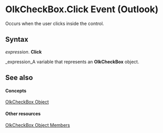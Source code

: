 
# OlkCheckBox.Click Event (Outlook)

Occurs when the user clicks inside the control.


## Syntax

 _expression_. **Click**

 _expression_A variable that represents an  **OlkCheckBox** object.


## See also


#### Concepts


 [OlkCheckBox Object](79460205-a604-7011-a9b3-14e651807f09.md)
#### Other resources


 [OlkCheckBox Object Members](acf62b06-215d-6b2b-57b0-ccbfd0c92aed.md)
